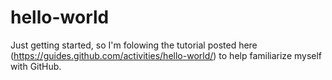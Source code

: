 # hello-world
Just getting started, so I'm folowing the tutorial posted here (https://guides.github.com/activities/hello-world/) to help familiarize myself with GitHub. 
